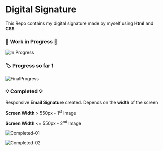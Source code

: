 # Digital Signature

This Repo contains my digital signature made by myself using **Html** and **CSS**

### :construction: Work in Progress :construction:

![In Progress](https://user-images.githubusercontent.com/37118877/71555373-96dced00-2a51-11ea-98b2-d867582f81cf.PNG)

### :label: Progress so far :heavy_exclamation_mark:

![FinalProgress](https://user-images.githubusercontent.com/37118877/71652169-8bd3d680-2d49-11ea-8e91-e2195bd9598d.PNG)

### :bulb: Completed :bulb:

Responsive **Email Signature** created. Depends on the **width** of the screen 

__Screen Width__ > 550px - 1<sup>st</sup> Image

__Screen Width__ <= 550px - 2<sup>nd</sup> Image

![Completed-01](https://user-images.githubusercontent.com/37118877/72518575-a8a8f780-387b-11ea-983f-9528f87ff553.png)

![Completed-02](https://user-images.githubusercontent.com/37118877/72518590-b2325f80-387b-11ea-89a7-b9af62c17209.png)
